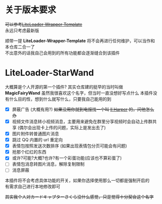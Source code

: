 # 关于版本要求

~~可以参考[LiteLoader-Wrapper-Template](https://github.com/nyaruhodoo/LiteLoader-Wrapper-Template)~~  
永远只考虑最新版

顺带一提 **LiteLoader-Wrapper-Template** 将不会再进行任何维护，可以当作和本仓库二合一了  
不出意外的话我自己会用到的所有功能都会逐渐缝合到该插件

# LiteLoader-StarWand

大概算是个人开源的第一个插件?
其实仓库建的挺早的当时叫做 **MagicFairyWand** 虽然我很喜欢这个名字，但当时一直没想好写点什么
本插件没有什么目的性，想到什么就写什么，只要我自己能用的到

- [x] 屏蔽广告 (大概有用?) ~~如果没用你就到电报找一个叫 [Il Harper](https://t.me/ilharper) 的，问他怎么办~~
- [x] 视频文件消息转小视频消息，主要用来避免在群里分享视频时会自动上传群共享 (偶尔会出现卡上传的问题，实际上是发出去了)
- [x] 图片附件转普通图片消息
- [x] 跳过 QQ 内置的 url 重定向
- [x] 表情包按照发送次数排序 (如果出现表情包分页可能会有问题)
- [x] 抢那个红红的东西
- [x] 或许?可能?大概?也许?有一个彩蛋功能(应该也不算彩蛋了)
- [ ] 表情包消息转图片消息，解除复制限制
- [ ] 消息屏蔽

本插件将不会考虑具体功能的开关，如果你选择使用那么一切都是强制开启的  
有需求自己进行本地修改即可

~~其实我个人对カードキャプターさくら没什么感觉，只是觉得十分契合这个名字~~
